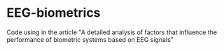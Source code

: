 # EEG-biometrics
Code using in the article "A detailed analysis of factors that influence the performance of biometric systems based on EEG signals"
